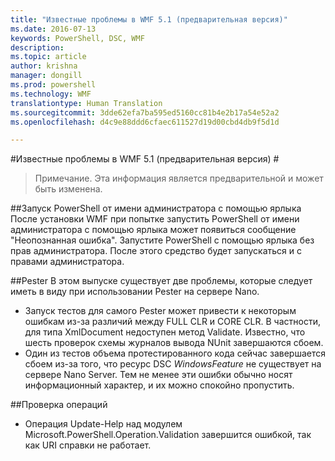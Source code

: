 ```yaml
---
title: "Известные проблемы в WMF 5.1 (предварительная версия)"
ms.date: 2016-07-13
keywords: PowerShell, DSC, WMF
description: 
ms.topic: article
author: krishna
manager: dongill
ms.prod: powershell
ms.technology: WMF
translationtype: Human Translation
ms.sourcegitcommit: 3dde62efa7ba595ed5160cc81b4e2b17a54e52a2
ms.openlocfilehash: d4c9e88ddd6cfaec611527d19d00cbd4db9f5d1d

---
```


#Известные проблемы в WMF 5.1 (предварительная версия) #

> Примечание. Эта информация является предварительной и может быть изменена.

##Запуск PowerShell от имени администратора с помощью ярлыка
После установки WMF при попытке запустить PowerShell от имени администратора с помощью ярлыка может появиться сообщение "Неопознанная ошибка".
Запустите PowerShell с помощью ярлыка без прав администратора. После этого средство будет запускаться и с правами администратора.

##Pester
В этом выпуске существует две проблемы, которые следует иметь в виду при использовании Pester на сервере Nano.

* Запуск тестов для самого Pester может привести к некоторым ошибкам из-за различий между FULL CLR и CORE CLR. В частности, для типа XmlDocument недоступен метод Validate. Известно, что шесть проверок схемы журналов вывода NUnit завершаются сбоем. 
* Один из тестов объема протестированного кода сейчас завершается сбоем из-за того, что ресурс DSC *WindowsFeature* не существует на сервере Nano Server. Тем не менее эти ошибки обычно носят информационный характер, и их можно спокойно пропустить.

##Проверка операций 

* Операция Update-Help над модулем Microsoft.PowerShell.Operation.Validation завершится ошибкой, так как URI справки не работает.



<!--HONumber=Sep16_HO4-->


